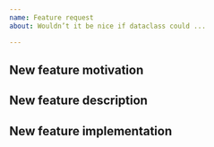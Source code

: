 ```yaml
---
name: Feature request
about: Wouldn’t it be nice if dataclass could ...

---
```


## New feature motivation

<!-- Describe the context, the use-case and the advantages of the feature request. -->

## New feature description

<!-- Describe the functional changes that would have to be made in dataclass. -->

## New feature implementation

<!-- Optionally describe the technical changes to be made in dataclass. -->